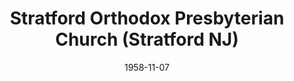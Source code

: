 ---
date: &id001 1958-11-07
end_date: null
location:
  address: null
  city: Stratford
  state: NJ
minister:
- end: 1966-01-01
  name: Jack Peterson
  start: 1961-01-01
  type: Pastor
- end: 1975-01-01
  name: Stephen Phillips
  start: 1967-01-01
  type: Pastor
- end: 1979-01-01
  name: Steve Hohenberger
  start: 1976-01-01
  type: Pastor
- end: 2013-12-04
  name: Martin Dawson
  start: 1979-01-01
  type: Pastor
- end: 2013-12-04
  name: Richard Anderson
  start: 2000-01-01
  type: Minister of Evangelism
ministers:
- Jack Peterson
- Stephen Phillips
- Steve Hohenberger
- Martin Dawson
- Richard Anderson
name: Stratford Orthodox Presbyterian Church
names:
- end: 2012-12-04
  name: Stratford Orthodox Presbyterian Church
  start: 1958-11-07
origination_date: *id001
raw_data: "NEW JERSEY\nStratford\nStratford Orthodox Presbyterian Church  (November\
  \ 7, 1958\u2013December 4, 2012)\n(renounced jurisdiction of the OPC, September\
  \ 9, 2012)\nPastors: Jack Peterson, 1961\u201366\nStephen Phillips, 1967\u201375\n\
  Steve Hohenberger, 1976\u201379\nMartin Dawson, 1979\u20132013\nMinister of Evangelism:\
  \  Richard Anderson, 2000\u20132013"
received_from: null
states:
- NJ
status:
  active: false
  end_date: 2012-12-04
  reason: jurisdiction renouncement
  received_from: null
  withdrawal_to: null
title: Stratford Orthodox Presbyterian Church (Stratford NJ)
year_established:
- 1958

---